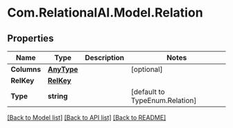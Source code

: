 
# Com.RelationalAI.Model.Relation

## Properties

Name | Type | Description | Notes
------------ | ------------- | ------------- | -------------
**Columns** | [**AnyType**](.md) |  | [optional] 
**RelKey** | [**RelKey**](RelKey.md) |  | 
**Type** | **string** |  | [default to TypeEnum.Relation]

[[Back to Model list]](../README.md#documentation-for-models)
[[Back to API list]](../README.md#documentation-for-api-endpoints)
[[Back to README]](../README.md)

